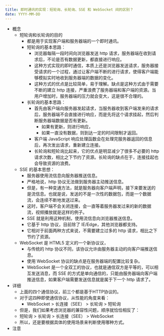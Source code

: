 ```yaml
---
title: 即时通讯的实现：短轮询、长轮询、SSE 和 WebSocket 间的区别？
date: YYYY-MM-DD
---
```

- 概念
  - 短轮询和长轮询的目的
    - 都是用于实现客户端和服务器端的一个即时通讯。
    - 短轮询的基本思路：
      - 浏览器每隔一段时间向浏览器发送 http 请求，服务器端在收到请求后，不论是否有数据更新，都直接进行响应。
      - 这种方式实现的即时通信，本质上还是浏览器发送请求，服务器接受请求的一个过程，通过让客户端不断的进行请求，使得客户端能够模拟实时地收到服务器端的数据的变化。
      - 这种方式的优点是比较简单，易于理解。缺点是这种方式由于需要不断的建立 http 连接，严重浪费了服务器端和客户端的资源。当用户增加时，服务器端的压力就会变大，这是很不合理的。
    - 长轮询的基本思路：
      - 首先由客户端向服务器发起请求，当服务器收到客户端发来的请求后，服务器端不会直接进行响应，而是先将这个请求挂起，然后判断服务器端数据是否有更新。
        - 如果有更新，则进行响应，
        - 如果一直没有数据，则到达一定的时间限制才返回。
      - 客户端 JavaScript 响应处理函数会在处理完服务器返回的信息后，再次发出请求，重新建立连接。
      - 长轮询和短轮询比起来，它的优点是明显减少了很多不必要的 http 请求次数，相比之下节约了资源。长轮询的缺点在于，连接挂起也会导致资源的浪费。
  - SSE 的基本思想：
    - 服务器使用流信息向服务器推送信息。
    - 严格地说，http 协议无法做到服务器主动推送信息。
    - 但是，有一种变通方法，就是服务器向客户端声明，接下来要发送的是流信息。也就是说，发送的不是一次性的数据包，而是一个数据流，会连续不断地发送过来。
    - 这时，客户端不会关闭连接，会一直等着服务器发过来的新的数据流，视频播放就是这样的例子。
    - SSE 就是利用这种机制，使用流信息向浏览器推送信息。
    - 它基于 http 协议，目前除了 IE/Edge，其他浏览器都支持。
    - 它相对于前面两种方式来说，不需要建立过多的 http 请求，相比之下节约了资源。
  - WebSocket 是 HTML5 定义的一个新协议议，
    - 与传统的 http 协议不同，该协议允许由服务器主动的向客户端推送信息。
    - 使用 WebSocket 协议的缺点是在服务器端的配置比较复杂。
    - WebSocket 是一个全双工的协议，也就是通信双方是平等的，可以相互发送消息，而 SSE 的方式是单向通信的，只能由服务器端向客户端推送信息，如果客户端需要发送信息就是属于下一个 http 请求了。
- 详细
  - 上面的四个通信协议，前三个都是基于HTTP协议的。
  - 对于这四种即使通信协议，从性能的角度来看：
    - WebSocket > 长连接（SEE） > 长轮询 > 短轮询
  - 但是，我们如果考虑浏览器的兼容性问题，顺序就恰恰相反了：
  - 短轮询 > 长轮询 > 长连接（SEE） > WebSocket
  - 所以，还是要根据具体的使用场景来判断使用哪种方式。
- 注意